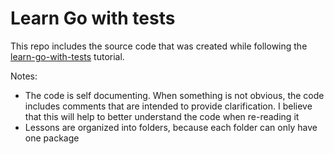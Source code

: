 # Learn Go with tests

This repo includes the source code that was created while following the [learn-go-with-tests](https://quii.gitbook.io/learn-go-with-tests/) tutorial.

Notes: 
* The code is self documenting. When something is not obvious, the code includes comments that are intended to provide clarification. I believe that this will help to better understand the code when re-reading it
* Lessons are organized into folders, because each folder can only have one package

